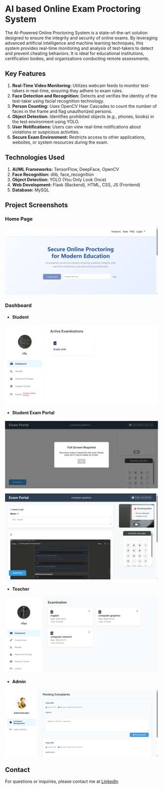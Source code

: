 # AI based Online Exam Proctoring System
The AI-Powered Online Proctoring System is a state-of-the-art solution designed to ensure the integrity and security of online exams. By leveraging advanced artificial intelligence and machine learning techniques, this system provides real-time monitoring and analysis of test-takers to detect and prevent cheating behaviors. It is ideal for educational institutions, certification bodies, and organizations conducting remote assessments.

## Key Features
1. **Real-Time Video Monitoring:** Utilizes webcam feeds to monitor test-takers in real-time, ensuring they adhere to exam rules.
2. **Face Detection and Recognition:** Detects and verifies the identity of the test-taker using facial recognition technology.
3. **Person Counting:** Uses OpenCV Haar Cascades to count the number of faces in the frame and flag unauthorized persons.
4. **Object Detection:** Identifies prohibited objects (e.g., phones, books) in the test environment using YOLO.
5. **User Notifications:** Users can view real-time notifications about violations or suspicious activities.
6. **Secure Exam Environment:** Restricts access to other applications, websites, or system resources during the exam.

## Technologies Used
1. **AI/ML Frameworks:** TensorFlow, DeepFace, OpenCV
2. **Face Recognition:** dlib, face_recognition
3. **Object Detection:** YOLO (You Only Look Once)
4. **Web Development:** Flask (Backend), HTML, CSS, JS (Frontend)
5. **Database:** MySQL

## Project Screenshots


### Home Page

![Home Page](readme-images/home-page.png)


### Dashboard

- #### Student

![Student Dashboard](readme-images/student-dash.png)

- #### Student Exam Portal

![Student Dashboard](readme-images/stu-exam-portalF11.png)

![Student Dashboard](readme-images/stu-exam-portal.png)

- #### Teacher

![Teacher Dashboard](readme-images/teacher-dash.png)

- #### Admin

![Admin Dashboard](readme-images/admin-dash.png)



## Contact 
For questions or inquiries, please contact me at [LinkedIn](https://www.linkedin.com/in/rifa071/)
